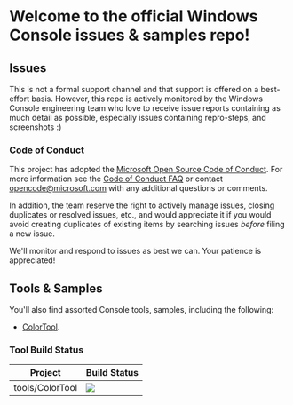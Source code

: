 # Welcome to the official Windows Console issues & samples repo! 

## Issues

This is not a formal support channel and that support is offered on a best-effort basis. However, this repo is actively monitored by the Windows Console engineering team who love to receive issue reports containing as much detail as possible, especially issues containing repro-steps, and screenshots :)

### Code of Conduct
This project has adopted the [Microsoft Open Source Code of Conduct](https://opensource.microsoft.com/codeofconduct/). For more information see the [Code of Conduct FAQ](https://opensource.microsoft.com/codeofconduct/faq/) or contact opencode@microsoft.com with any additional questions or comments.

In addition, the team reserve the right to actively manage issues, closing duplicates or resolved issues, etc., and would appreciate it if you would avoid creating duplicates of existing items by searching issues _before_ filing a new issue.

We'll monitor and respond to issues as best we can. Your patience is appreciated!

## Tools & Samples
You'll also find assorted Console tools, samples, including the following: 

* [ColorTool](https://github.com/Microsoft/Console/tree/master/tools/ColorTool).

### Tool Build Status

Project|Build Status
---|---
tools/ColorTool|![](https://microsoft.visualstudio.com/_apis/public/build/definitions/c93e867a-8815-43c1-92c4-e7dd5404f1e1/17023/badge)
